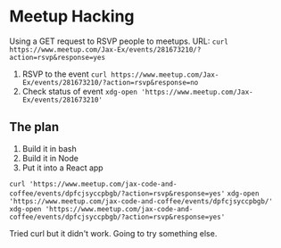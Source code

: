 # Meetup Hacking

Using a GET request to RSVP people to meetups.
URL: `curl https://www.meetup.com/Jax-Ex/events/281673210/?action=rsvp&response=yes`
1) RSVP to the event
`curl https://www.meetup.com/Jax-Ex/events/281673210/?action=rsvp&response=no`
2) Check status of event
`xdg-open 'https://www.meetup.com/Jax-Ex/events/281673210'`

## The plan
1. Build it in bash
2. Build it in Node
3. Put it into a React app

<!-- dpfcjsyccpbgb -->
`curl 'https://www.meetup.com/jax-code-and-coffee/events/dpfcjsyccpbgb/?action=rsvp&response=yes'`
`xdg-open 'https://www.meetup.com/jax-code-and-coffee/events/dpfcjsyccpbgb/'`
`xdg-open 'https://www.meetup.com/jax-code-and-coffee/events/dpfcjsyccpbgb/?action=rsvp&response=yes'`

Tried curl but it didn't work. Going to try something else.